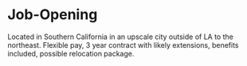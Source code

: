# Job-Opening

Located in Southern California in an upscale city outside of LA to the northeast. 
Flexible pay, 3 year contract with likely extensions, benefits included, possible relocation package.
